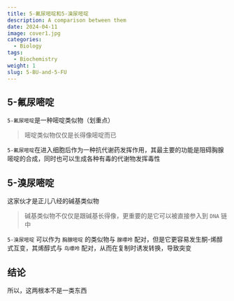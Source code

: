 ```yaml
---
title: 5-氟尿嘧啶和5-溴尿嘧啶
description: A comparison between them
date: 2024-04-11
image: cover1.jpg
categories:
  - Biology
tags:
  - Biochemistry
weight: 1
slug: 5-BU-and-5-FU
---
```

## 5-氟尿嘧啶
`5-氟尿嘧啶`是一种嘧啶类似物（划重点）
> 嘧啶类似物仅仅是长得像嘧啶而已

`5-氟尿嘧啶`在进入细胞后作为一种抗代谢药发挥作用，其最主要的功能是阻碍胸腺嘧啶的合成，同时也可以生成各种有毒的代谢物发挥毒性
## 5-溴尿嘧啶
这家伙才是正儿八经的碱基类似物
> 碱基类似物不仅仅是跟碱基长得像，更重要的是它可以被直接参入到 `DNA` 链中

`5-溴尿嘧啶` 可以作为 `胸腺嘧啶` 的类似物与 `腺嘌呤` 配对，但是它更容易发生酮-烯醇式互变，其烯醇式与 `鸟嘌呤` 配对，从而在复制时诱发转换，导致突变

## 结论
所以，这两根本不是一类东西